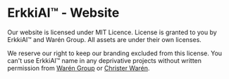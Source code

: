 # ErkkiAI™ - Website

Our website is licensed under MIT Licence. License is granted to you by ErkkiAI™ and Warén Group. All assets are under their own licenses.

We reserve our right to keep our branding excluded from this license. You can't use ErkkiAI™ name in any deprivative projects without written permission from [Warén Group](https://waren.io) or [Christer Warén](https://christerwaren.fi).

